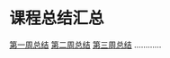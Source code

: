 # 课程总结汇总
[第一周总结](https://github.com/saturn-lab/BDMI-2020A/blob/master/Memos/Study-Memo/12-Day1.md)
[第二周总结](https://github.com/saturn-lab/BDMI-2020A/blob/master/Memos/Study-Memo/12-Day2.md)
[第三周总结]()
…………
